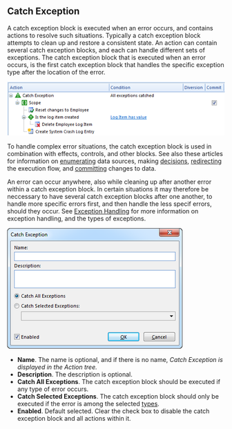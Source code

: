 ## Catch Exception

A catch exception block is executed when an error occurs, and contains actions to resolve such situations. Typically a catch exception block attempts to clean up and restore a consistent state. An action can contain several catch exception blocks, and each can handle different sets of exceptions. The catch exception block that is executed when an error occurs, is the first catch exception block that handles the specific exception type after the location of the error.

![IDE4DFA7E9CC4F41F0.png](media/IDE4DFA7E9CC4F41F0.png)

To handle complex error situations, the catch exception block is used in combination with effects, controls, and other blocks. See also these articles for information on [enumerating](enumerator.md) data sources, making [decisions](decision.md), [redirecting](../controls/redirect-execution.md) the execution flow, and [committing](scope.md) changes to data.  

An error can occur anywhere, also while cleaning up after another error within a catch exception block. In certain situations it may therefore be neccessary to have several catch exception blocks after one another, to handle more specific errors first, and then handle the less specif errors, should they occur. See [Exception Handling](../../exception-handling.md) for more information on exception handling, and the types of exceptions.

![IDABBD6004D5CF4FE0.png](media/IDABBD6004D5CF4FE0.png)

*   **Name**. The name is optional, and if there is no name, <span style="FONT-STYLE: italic">Catch Exception is displayed in the Action tree.
*   **Description**. The description is optional.
*   **Catch All Exceptions**. The catch exception block should be executed if any type of error occurs.
*   **Catch Selected Exceptions**. The catch exception block should only be executed if the error is among the selected [types](../../exception-handling.md).
*   **Enabled**. Default selected. Clear the check box to disable the catch exception block and all actions within it.